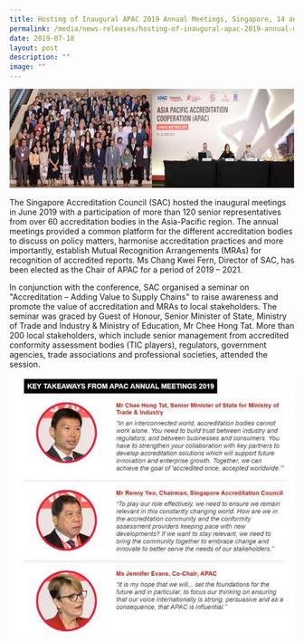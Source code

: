 ```yaml
---
title: Hosting of Inaugural APAC 2019 Annual Meetings, Singapore, 14 and 22 Jun
permalink: /media/news-releases/hosting-of-inaugural-apac-2019-annual-meetings/
date: 2019-07-18
layout: post
description: ""
image: ""
---
```

![APAC2019-pic2](/images/press-release/photos/APAC2019-pic2.png)

The Singapore Accreditation Council (SAC) hosted the inaugural meetings in June 2019 with a participation of more than 120 senior representatives from over 60 accreditation bodies in the Asia-Pacific region. The annual meetings provided a common platform for the different accreditation bodies to discuss on policy matters, harmonise accreditation practices and more importantly, establish Mutual Recognition Arrangements (MRAs) for recognition of accredited reports. Ms Chang Kwei Fern, Director of SAC, has been elected as the Chair of APAC for a period of 2019 – 2021. 
 
In conjunction with the conference, SAC organised a seminar on "Accreditation – Adding Value to Supply Chains" to raise awareness and promote the value of accreditation and MRAs to local stakeholders. The seminar was graced by Guest of Honour, Senior Minister of State, Ministry of Trade and Industry & Ministry of Education, Mr Chee Hong Tat. More than 200 local stakeholders, which include senior management from accredited conformity assessment bodies (TIC players), regulators, government agencies, trade associations and professional societies, attended the session.

![APAC2019-pic3](/images/press-release/photos/APAC2019-pic3.png)